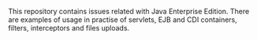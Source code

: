 This repository contains issues related with Java Enterprise Edition. 
There are examples of usage in practise of servlets, EJB and CDI containers, filters, interceptors and files uploads.